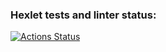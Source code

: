 ### Hexlet tests and linter status:
[![Actions Status](https://github.com/VVtatarinoff/python-project-lvl1/workflows/hexlet-check/badge.svg)](https://github.com/VVtatarinoff/python-project-lvl1/actions)
